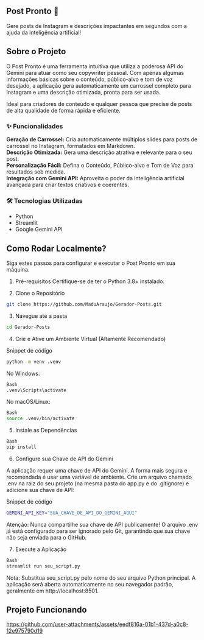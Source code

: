 ## Post Pronto 🚀
Gere posts de Instagram e descrições impactantes em segundos com a ajuda da inteligência artificial!

## Sobre o Projeto
O Post Pronto é uma ferramenta intuitiva que utiliza a poderosa API do Gemini para atuar como seu copywriter pessoal. 
Com apenas algumas informações básicas sobre o conteúdo, público-alvo e tom de voz desejado, a aplicação gera automaticamente 
um carrossel completo para Instagram e uma descrição otimizada, pronta para ser usada.

Ideal para criadores de conteúdo e qualquer pessoa que precise de posts de alta qualidade de forma rápida e eficiente.

### ✨ Funcionalidades
**Geração de Carrossel:** Cria automaticamente múltiplos slides para posts de carrossel no Instagram, formatados em Markdown.
<br>**Descrição Otimizada:** Gera uma descrição atrativa e relevante para o seu post.
<br>**Personalização Fácil:** Defina o Conteúdo, Público-alvo e Tom de Voz para resultados sob medida.
<br>**Integração com Gemini API:** Aproveita o poder da inteligência artificial avançada para criar textos criativos e coerentes.

### 🛠️ Tecnologias Utilizadas
- Python
- Streamlit
- Google Gemini API

## Como Rodar Localmente?
Siga estes passos para configurar e executar o Post Pronto em sua máquina.

1. Pré-requisitos
Certifique-se de ter o Python 3.8+ instalado.

2. Clone o Repositório
```bash
git clone https://github.com/MaduAraujo/Gerador-Posts.git
```

3. Navegue até a pasta
```bash
cd Gerador-Posts
```
4. Crie e Ative um Ambiente Virtual (Altamente Recomendado)

Snippet de código
```bash
python -m venv .venv
```

No Windows:
```bash
Bash
.venv\Scripts\activate
```

No macOS/Linux:
```bash
Bash
source .venv/bin/activate
```

5. Instale as Dependências
```bash
Bash
pip install
```

6. Configure sua Chave de API do Gemini
   
A aplicação requer uma chave de API do Gemini. A forma mais segura e recomendada é usar uma variável de ambiente.
Crie um arquivo chamado .env na raiz do seu projeto (na mesma pasta do app.py e do .gitignore) e adicione sua chave de API:

Snippet de código
```bash
GEMINI_API_KEY="SUA_CHAVE_DE_API_DO_GEMINI_AQUI"
```
Atenção: Nunca compartilhe sua chave de API publicamente! O arquivo .env já está configurado para ser ignorado pelo Git, garantindo que sua chave não seja enviada para o GitHub.

7. Execute a Aplicação
```bash
Bash
streamlit run seu_script.py
```
Nota: Substitua seu_script.py pelo nome do seu arquivo Python principal.
A aplicação será aberta automaticamente no seu navegador padrão, geralmente em http://localhost:8501.

## Projeto Funcionando

https://github.com/user-attachments/assets/eedf816a-01b1-437d-a0c8-12e975790d19
